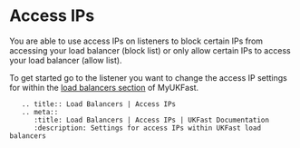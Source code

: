 # Access IPs

You are able to use access IPs on listeners to block certain IPs from accessing your load balancer (block list) or only allow certain IPs to access your load balancer (allow list).

To get started go to the listener you want to change the access IP settings for within the [load balancers section](https://my.ukfast.co.uk/load-balancers) of MyUKFast.

```eval_rst
   .. title:: Load Balancers | Access IPs
   .. meta::
      :title: Load Balancers | Access IPs | UKFast Documentation
      :description: Settings for access IPs within UKFast load balancers
```